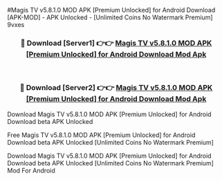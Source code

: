 #Magis TV v5.8.1.0 MOD APK [Premium Unlocked] for Android Download [APK-MOD] - APK Unlocked - [Unlimited Coins No Watermark Premium] 9vxes



<div align="center">

<h3>🔴 Download [Server1] 👉👉 <a href="https://momento.my/?title=Magis_TV_v5.8.1.0_MOD_APK_[Premium_Unlocked]_for_Android_Download">Magis TV v5.8.1.0 MOD APK [Premium Unlocked] for Android Download Mod Apk</a></h3><br>

<h3>🔴 Download [Server2] 👉👉 <a href="https://momento.my/?title=Magis_TV_v5.8.1.0_MOD_APK_[Premium_Unlocked]_for_Android_Download">Magis TV v5.8.1.0 MOD APK [Premium Unlocked] for Android Download Mod Apk</a></h3>
</div>



Download Magis TV v5.8.1.0 MOD APK [Premium Unlocked] for Android Download beta APK Unlocked

Free Magis TV v5.8.1.0 MOD APK [Premium Unlocked] for Android Download beta APK Unlocked [Unlimited Coins No Watermark Premium]

Download Magis TV v5.8.1.0 MOD APK [Premium Unlocked] for Android Download beta APK Unlocked [Unlimited Coins No Watermark Premium] Mod For Android
